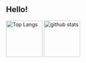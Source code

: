 ## Hello! 

<p align="left"> 
  <img alt="Top Langs" height="100px" src="https://github-readme-stats.vercel.app/api/top-langs/?username=yu5uke-1024&layout=compact&show_icons=true&theme=onedark" />
  <img alt="github stats" height="100px" src="https://github-readme-stats.vercel.app/api?username=yu5uke-1024&theme=onedark&show_icons=ture" />
</p>
